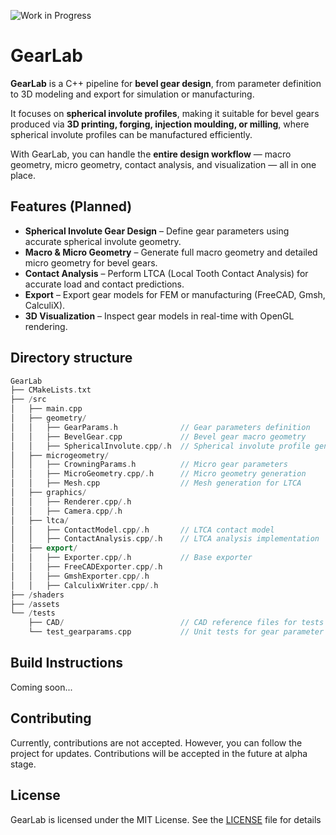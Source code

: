![Work in Progress](https://img.shields.io/badge/status-work--in--progress-orange?style=for-the-badge&logo=github)
# GearLab

**GearLab** is a C++ pipeline for **bevel gear design**, from parameter
definition to 3D modeling and export for simulation or manufacturing.  

It focuses on **spherical involute profiles**, making it suitable for bevel
gears produced via **3D printing, forging, injection moulding, or milling**,
where spherical involute profiles can be manufactured efficiently.  

With GearLab, you can handle the **entire design workflow** — macro geometry,
micro geometry, contact analysis, and visualization — all in one place.  

## Features (Planned)

- **Spherical Involute Gear Design** – Define gear parameters using accurate spherical involute geometry.  
- **Macro & Micro Geometry** – Generate full macro geometry and detailed micro geometry for bevel gears.  
- **Contact Analysis** – Perform LTCA (Local Tooth Contact Analysis) for accurate load and contact predictions.  
- **Export** – Export gear models for FEM or manufacturing (FreeCAD, Gmsh, CalculiX).  
- **3D Visualization** – Inspect gear models in real-time with OpenGL rendering.  

## Directory structure

```cpp
GearLab
├── CMakeLists.txt
├── /src
│   ├── main.cpp
│   ├── geometry/
│   │   ├── GearParams.h              // Gear parameters definition
│   │   ├── BevelGear.cpp             // Bevel gear macro geometry
│   │   ├── SphericalInvolute.cpp/.h  // Spherical involute profile generation
│   ├── microgeometry/
│   │   ├── CrowningParams.h          // Micro gear parameters
│   │   ├── MicroGeometry.cpp/.h      // Micro geometry generation
│   │   ├── Mesh.cpp                  // Mesh generation for LTCA
│   ├── graphics/
│   │   ├── Renderer.cpp/.h
│   │   ├── Camera.cpp/.h
│   ├── ltca/
│   │   ├── ContactModel.cpp/.h       // LTCA contact model
│   │   ├── ContactAnalysis.cpp/.h    // LTCA analysis implementation
│   ├── export/
│   │   ├── Exporter.cpp/.h           // Base exporter
│   │   ├── FreeCADExporter.cpp/.h
│   │   ├── GmshExporter.cpp/.h
│   │   ├── CalculixWriter.cpp/.h
├── /shaders
├── /assets
└── /tests
    ├── CAD/                          // CAD reference files for tests
    └── test_gearparams.cpp           // Unit tests for gear parameter calculations

```

## Build Instructions

Coming soon...

## Contributing

Currently, contributions are not accepted. However, you can follow the project for updates.
Contributions will be accepted in the future at alpha stage.

## License

GearLab is licensed under the MIT License. See the [LICENSE](LICENSE) file for details
